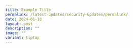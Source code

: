 ```yaml
---
title: Example Title
permalink: /latest-updates/security-updates/permalink/
date: 2024-01-18
layout: post
description: ""
image: ""
variant: tiptap
---
```

